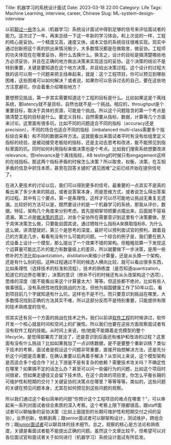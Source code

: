 Title: 机器学习的系统设计面试
Date: 2023-03-18 22:00
Category: Life
Tags: Machine Learning, interview, career, Chinese
Slug: ML-system-design-interview

以前[聊过一些](/system-design-interview.html)怎么从（机器学习）系统设计面试中得到足够的信号来评估面试者的能力。这次过了一年，再来总结一下这一年新的学习体会。和上次说的一样，工程的核心是妥协。一个精度又高，速度又快，成本又低的系统往往很难实现。现实中通过创新把这个真的拱出来情况极少，大多数情况都是在做取舍，做妥协。工程师的功夫体现在在哪里妥协，用什么去换什么。换言之，设计的目标是搞清楚哪些地方必须妥协，并且在正确的地方做出决策来实现适当的妥协。这个决策的结论不是特别重要，关键是要知道在这个地方决策，并且给出决策过程。这个设计的过程大致的说可以用一个问题来把主线串起来，就是：这个工程项目，你可以预见到哪些困难，这些困难可以如何解决？或者说，如果你可以告诉过去的自己，要在这些地方注意避坑，你会着重介绍哪些地方？

要想预见挑战，第一步其实需要知道这个工程的目标是什么。比如如果这是个离线系统，那latency就不是目标，自然也就不是一个挑战。相应的，throughput是个重要目标，取决于具体的资源，可能是个挑战。所以这个问题隐含的第一个考点是搞清楚工程的目标是什么。要定义目标，自然需要从指标，数据，计算等几个方面来讨论。这里面有很多坑，比如不同的问题适合不同的指标（accuracy还是precision），不同的场合也适合不同的指标（imbalanced multi-class需要多个指标综合来看）和不同的数据采样方法。这就能看出来面试者平时有没有给组里定义指标的经验，是被动接受老板给的指标，还是主动去思考和改进，能不能预见到指标里面的坑。同时如何利用指标来做决策也是个考点。比如我们搜索系统想要改进relevance，但relevance是个离线指标，AB testing的时候只有engagement这样的在线指标。那这两个指标矛盾的时候怎么决策？所以取舍，权衡，决策，在互相矛盾的信息中抓住本质，甚至在回答关键的"遇见困难"之前已经开始在提供信号了。

在进入更技术的讨论以后，我们可以得到更多的信号。最重要的一点其实不是真的看出来了多少未来的挑战，或者说答案本身，而是思维方式，或者说怎么得出答案的过程。其中有三个要点。第一是条理性，这样才可以尽可能地让挑战无重复无遗漏。比较好的方法可以是，既然要设计的是一个机器学习的系统，那我从评价，数据，特征，架构几个角度来分别考虑。首先提纲挈领把要点摆出来，后面就不容易遗漏。第二点是[做决策的意识](/new-employee-suggestions.html)，对各个妥协所在需要意识到这里有个决策要做，至于具体决策怎么做，只要能自圆其说，通过牺牲什么指标A来换取指标B，为什么这么做，讲清楚就好。第三个是思考的深度，最好可以预判面试官的预判，跟着自己的方案走几步，看看有没有什么可能的问题。一个综合的例子是，我们要在嵌入式设备上设计一个模型，那么提出了一个效果不错的架构。但粗粗验算一下发现这个运算量可能比芯片的能力有数量级上的差异，所以就要做下一步决策，是用一些修补的方法比如quantziation，distillation来缩小计算量，还是从头换一个架构，还是有什么别的招。这种过程通过不同的候选人横向比较，就可以看出很多东西，比如条理性（选择技术的标准和流程），技术的熟练度（是否知道quantization，知道它的边界在哪里），决策的意识（修补不行的时候还有从头改架构这个选项），思维的深度（能不能看出来这个计算量太大）等等。但这些都不绝对，比如有些人做事很乱，没有系统性地找到挑战的方法，但他为祖国健康工作了50年以后，看到项目前几个字就知道有什么坑，这样也不是不行。而只要意识到挑战在哪里，大多数情况找到正确的方法其实不难，所以这部分反而不是特别重要，只能提供有限的技术熟练度的信号。

但其实还有另一个方面的挑战在技术之外。我们以前讲[软件工程](/behavior-questions.html)的时候讲过，软件开发一个核心就是时间和空间上的扩展性。所以我们也要在这些方面观察面试者有没有软件工程的技能。从时间上来说，他/她能不能跟着走完模型的整个lifecycle，是觉得部署完了就没了，还是意识到后面还有维护和改进的过程？这里面有没有什么挑战？比如如果我加了一点训练数据，是不是要整个重新训练？类似于技术的考察，面试者是假设这个问题非常重要，直接开始想解决方法，还是先分析这个问题是否重要，在确认重要以后再着手解决？从空间上来说，这个模型架构是否适合多个组合作？对上下游是不是有复杂的依赖？需要技术攻关吗？不确定性在哪里？如果搞不定的话怎么办？甚至可以问一些偏行为的问题，比如这个项目时间很紧，但如果走捷径又会留下技术债。在这个具体的项目里，你怎么平衡长期的可维护性和短期的交付？关键妥协的决策点在哪里？等等等等。类似的，这些问题的关键在预见问题本身，尤其在如何预见到这些问题的观察。

所以我们通过这个看似简单的问题"你预计这个工程项目的难点在哪里？"，可以串起来一系列对面试者综合素质的深入考察。这个考察上限下限都很高，跟staff面试者可以聊抽象的妥协决策（比如上面提到的长期可维护性和短期交付之间的妥协），业界创新，依赖剥离；跟senior面试者可以聊架构设计，测试维护，跨组合作；跟[junior面试者](/coding-questions.html)可以聊具体的技术细节。总之，观察的核心是方法论和熟练度，关键是看面试者能不能提出正确的问题。虽然这个文章比较干，但希望可以对各位面试官和面试者关于如何进行（机器学习）系统设计面试有所启发。